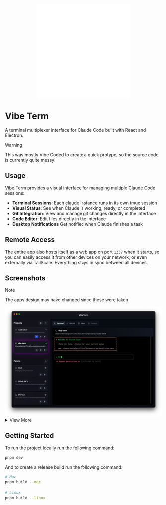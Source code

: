 <div align="center">
    <img src="/screenshots/logo.svg">
</div>

# Vibe Term

A terminal multiplexer interface for Claude Code built with React and Electron.

> [!WARNING]  
> This was mostly Vibe Coded to create a quick protype, so the source code is currently quite messy!

## Usage

Vibe Term provides a visual interface for managing multiple Claude Code sessions:

- **Terminal Sessions**: Each claude instance runs in its own tmux session
- **Visual Status**: See when Claude is working, ready, or completed
- **Git Integration**: View and manage git changes directly in the interface
- **Code Editor**: Edit files directly in the interface
- **Desktop Notifications** Get notified when Claude finishes a task

## Remote Access

The entire app also hosts itself as a web app on port `1337` when it starts, so you can easily access it from other devices on your network, or even externally via TailScale. Everything stays in sync between all devices.

## Screenshots

> [!NOTE]  
> The apps design may have changed since these were taken

<img src="/screenshots/1.png"/>
<details>
    <summary>View More</summary>
    <img src="/screenshots/2.png"/>
    <img src="/screenshots/3.png"/>
    <img src="/screenshots/4.png"/>
</details>

## Getting Started

To run the project locally run the following command:

```bash
pnpm dev
```

And to create a release build run the following command:

```bash
# Mac
pnpm build --mac

# Linux
pnpm build --linux
```
